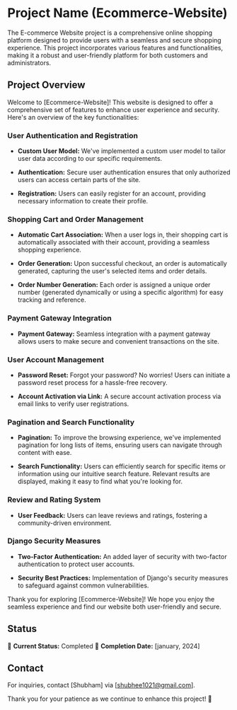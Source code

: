 # Project Name (Ecommerce-Website)
The E-commerce Website project is a comprehensive online shopping platform designed to provide users with a seamless and secure shopping experience. This project incorporates various features and functionalities, making it a robust and user-friendly platform for both customers and administrators.

## Project Overview

Welcome to [Ecommerce-Website]! This website is designed to offer a comprehensive set of features to enhance user experience and security. Here's an overview of the key functionalities:

### User Authentication and Registration

- **Custom User Model:** We've implemented a custom user model to tailor user data according to our specific requirements.

- **Authentication:** Secure user authentication ensures that only authorized users can access certain parts of the site.

- **Registration:** Users can easily register for an account, providing necessary information to create their profile.

### Shopping Cart and Order Management

- **Automatic Cart Association:** When a user logs in, their shopping cart is automatically associated with their account, providing a seamless shopping experience.

- **Order Generation:** Upon successful checkout, an order is automatically generated, capturing the user's selected items and order details.

- **Order Number Generation:** Each order is assigned a unique order number (generated dynamically or using a specific algorithm) for easy tracking and reference.

### Payment Gateway Integration

- **Payment Gateway:** Seamless integration with a payment gateway allows users to make secure and convenient transactions on the site.

### User Account Management

- **Password Reset:** Forgot your password? No worries! Users can initiate a password reset process for a hassle-free recovery.

- **Account Activation via Link:** A secure account activation process via email links to verify user registrations.

### Pagination and Search Functionality

- **Pagination:** To improve the browsing experience, we've implemented pagination for long lists of items, ensuring users can navigate through content with ease.

- **Search Functionality:** Users can efficiently search for specific items or information using our intuitive search feature. Relevant results are displayed, making it easy to find what you're looking for.

### Review and Rating System

- **User Feedback:** Users can leave reviews and ratings, fostering a community-driven environment.

### Django Security Measures

- **Two-Factor Authentication:** An added layer of security with two-factor authentication to protect user accounts.

- **Security Best Practices:** Implementation of Django's security measures to safeguard against common vulnerabilities.


Thank you for exploring [Ecommerce-Website]! We hope you enjoy the seamless experience and find our website both user-friendly and secure.


## Status

🚀 **Current Status:** Completed
📅 **Completion Date:** [january, 2024]

## Contact

For inquiries, contact [Shubham] via [shubhee1021@gmail.com].

Thank you for your patience as we continue to enhance this project! 🙌
